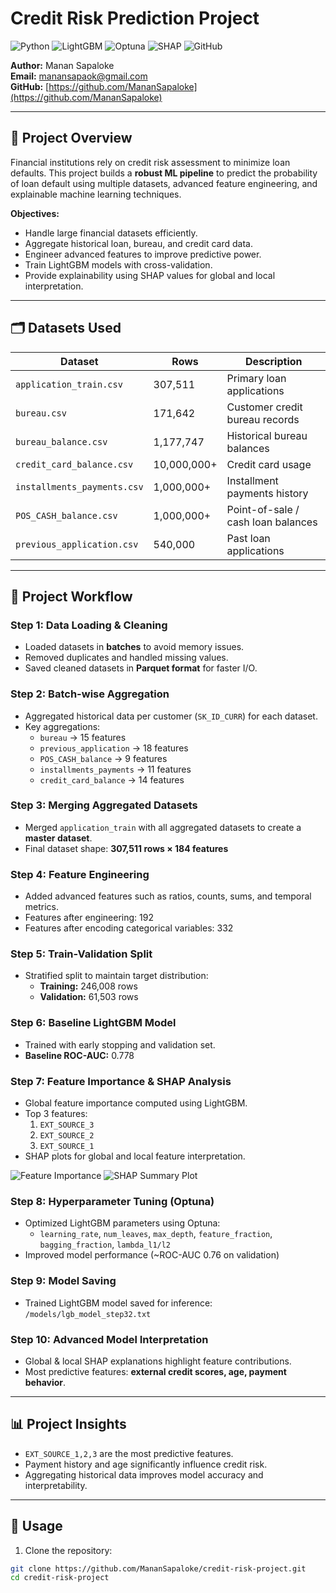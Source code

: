 # Credit Risk Prediction Project

![Python](https://img.shields.io/badge/Python-3.12-blue?logo=python&logoColor=white)
![LightGBM](https://img.shields.io/badge/LightGBM-0.3.3-green?logo=lightgbm)
![Optuna](https://img.shields.io/badge/Optuna-2.10-purple?logo=data:image/png;base64,iVBORw0KGgoAAAANSUhEUgAAABAAAAAQCAMAAAAoLQ9TAAAAS1BMVEUAAAD///////////////////////////////////////////////////////////////////////////////////////////////////////////////////8ml4JuAAAAD3RSTlMAEBAgIDAwQEBAYGBgYGBhH6GQcAAAAdSURBVBjTY2BgZGBoYmBiZGBkYGIAAuZgYECQGxAAALiCDMyYFfGAAAAAElFTkSuQmCC)
![SHAP](https://img.shields.io/badge/SHAP-0.41-orange)
![GitHub](https://img.shields.io/badge/GitHub-MananSapaloke-black?logo=github)

**Author:** Manan Sapaloke  
**Email:** manansapaok@gmail.com  
**GitHub:** [https://github.com/MananSapaloke](https://github.com/MananSapaloke)

---

## 📌 Project Overview

Financial institutions rely on credit risk assessment to minimize loan defaults. This project builds a **robust ML pipeline** to predict the probability of loan default using multiple datasets, advanced feature engineering, and explainable machine learning techniques.

**Objectives:**
- Handle large financial datasets efficiently.
- Aggregate historical loan, bureau, and credit card data.
- Engineer advanced features to improve predictive power.
- Train LightGBM models with cross-validation.
- Provide explainability using SHAP values for global and local interpretation.

---

## 🗂 Datasets Used

| Dataset | Rows | Description |
|---------|------|-------------|
| `application_train.csv` | 307,511 | Primary loan applications |
| `bureau.csv` | 171,642 | Customer credit bureau records |
| `bureau_balance.csv` | 1,177,747 | Historical bureau balances |
| `credit_card_balance.csv` | 10,000,000+ | Credit card usage |
| `installments_payments.csv` | 1,000,000+ | Installment payments history |
| `POS_CASH_balance.csv` | 1,000,000+ | Point-of-sale / cash loan balances |
| `previous_application.csv` | 540,000 | Past loan applications |

---

## 🔄 Project Workflow

### **Step 1: Data Loading & Cleaning**
- Loaded datasets in **batches** to avoid memory issues.
- Removed duplicates and handled missing values.
- Saved cleaned datasets in **Parquet format** for faster I/O.

### **Step 2: Batch-wise Aggregation**
- Aggregated historical data per customer (`SK_ID_CURR`) for each dataset.
- Key aggregations:
  - `bureau` → 15 features
  - `previous_application` → 18 features
  - `POS_CASH_balance` → 9 features
  - `installments_payments` → 11 features
  - `credit_card_balance` → 14 features

### **Step 3: Merging Aggregated Datasets**
- Merged `application_train` with all aggregated datasets to create a **master dataset**.
- Final dataset shape: **307,511 rows × 184 features**

### **Step 4: Feature Engineering**
- Added advanced features such as ratios, counts, sums, and temporal metrics.
- Features after engineering: 192  
- Features after encoding categorical variables: 332

### **Step 5: Train-Validation Split**
- Stratified split to maintain target distribution:
  - **Training:** 246,008 rows
  - **Validation:** 61,503 rows

### **Step 6: Baseline LightGBM Model**
- Trained with early stopping and validation set.
- **Baseline ROC-AUC:** 0.778

### **Step 7: Feature Importance & SHAP Analysis**
- Global feature importance computed using LightGBM.
- Top 3 features:
  1. `EXT_SOURCE_3`
  2. `EXT_SOURCE_2`
  3. `EXT_SOURCE_1`
- SHAP plots for global and local feature interpretation.

![Feature Importance](images/feature_importance.png)
![SHAP Summary Plot](images/shap_summary.png)

### **Step 8: Hyperparameter Tuning (Optuna)**
- Optimized LightGBM parameters using Optuna:
  - `learning_rate`, `num_leaves`, `max_depth`, `feature_fraction`, `bagging_fraction`, `lambda_l1/l2`
- Improved model performance (~ROC-AUC 0.76 on validation)

### **Step 9: Model Saving**
- Trained LightGBM model saved for inference:  
`/models/lgb_model_step32.txt`

### **Step 10: Advanced Model Interpretation**
- Global & local SHAP explanations highlight feature contributions.
- Most predictive features: **external credit scores, age, payment behavior**.

---

## 📊 Project Insights
- `EXT_SOURCE_1,2,3` are the most predictive features.
- Payment history and age significantly influence credit risk.
- Aggregating historical data improves model accuracy and interpretability.

---

## 🚀 Usage

1. Clone the repository:
```bash
git clone https://github.com/MananSapaloke/credit-risk-project.git
cd credit-risk-project
